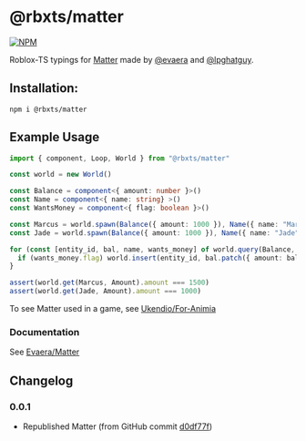 # @rbxts/matter
[![NPM](https://nodei.co/npm/@rbxts/matter.png)](https://npmjs.org/package/@rbxts/matter)

Roblox-TS typings for [Matter](https://github.com/evaera/matter) made by [@evaera](https://github.com/evaera) and [@lpghatguy](https://github.com/lpghatguy).

## Installation:

`npm i @rbxts/matter`

## Example Usage

```ts
import { component, Loop, World } from "@rbxts/matter"

const world = new World()

const Balance = component<{ amount: number }>()
const Name = component<{ name: string} >()
const WantsMoney = component<{ flag: boolean }>()

const Marcus = world.spawn(Balance({ amount: 1000 }), Name({ name: "Marcus" }), WantsMoney({ flag: true }))
const Jade = world.spawn(Balance({ amount: 1000 }), Name({ name: "Jade" }), WantsMoney({ flag: false }))

for (const [entity_id, bal, name, wants_money] of world.query(Balance, Name, WantsMoney)) {
  if (wants_money.flag) world.insert(entity_id, bal.patch({ amount: bal.amount + 500 }))
}

assert(world.get(Marcus, Amount).amount === 1500)
assert(world.get(Jade, Amount).amount === 1000)
```

To see Matter used in a game, see [Ukendio/For-Animia](https://github.com/ukendio/for-animia)

### Documentation

See [Evaera/Matter](https://eryn.io/matter/) 

## Changelog

### 0.0.1

- Republished Matter (from GitHub commit [d0df77f](https://github.com/evaera/matter/commit/2205dc084c7ad090c671fa3853b69193652ff4c7))


